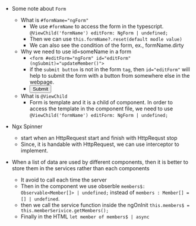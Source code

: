- Some note about `Form`
    - What is `#formName="ngForm"`
        - We use `#formName` to access the form in the typescript. `@ViewChild('formName') editForm: NgForm | undefined;` 
        - Then we can use `this.formName?.reset(default modle value)`
        - We can also see the condition of the form, ex., formName.dirty
    - Why we need to use id=someName in a form
        - `<form #editForm="ngForm" id="editForm" (ngSubmit)="updateMember()">`
        - if the `submit button` is not in the form `tag`, then `id="editForm"` will help to submit the form with a button from somewhere else in the webpage. 
        - <button type="submit" form="editForm">Submit</button> 
    - What is `@ViewChild` 
        - Form is template and it is a child of component. In order to access the template in the component file, we need to use `@ViewChild('formName') editForm: NgForm | undefined;` 

- Ngx Spinner
    - start when an HttpRequest start and finish with HttpRequst stop
    - Since, it is handable with HttpRequest, we can use interceptor to implement.

- When a list of data are used by different components, then it is better to store them in the services rather than each components
    - It avoid to call each time the server
    - Then in the component we use obserble `members$: Observable<Member[]> | undefined;` instead of `members : Member[] = [] | undefined`.
    - then we call the service function inside the ngOnInit `this.members$ = this.memberSerivice.getMembers();`
    - Finally in the HTML `let member of members$ | async`
